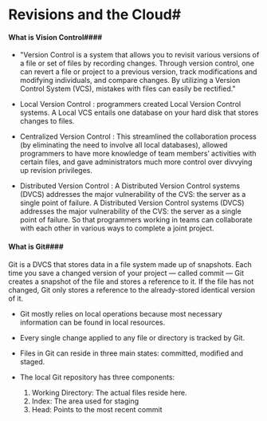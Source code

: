 # Revisions and the Cloud#

#### What is Vision Control#### 

- "Version Control is a system that allows you to revisit various versions of a file or set of files by recording changes. Through version control, one can revert a file or project to a previous version, track modifications and modifying individuals, and compare changes. By utilizing a Version Control System (VCS), mistakes with files can easily be rectified."

- Local Version Control : programmers created Local Version Control systems. A Local VCS entails one database on your hard disk that stores changes to files.

- Centralized Version Control : This streamlined the collaboration process (by eliminating the need to involve all local databases), allowed programmers to have more knowledge of team members’ activities with certain files, and gave administrators much more control over divvying up revision privileges.

- Distributed Version Control : A Distributed Version Control systems (DVCS) addresses the major vulnerability of the CVS: the server as a single point of failure. A Distributed Version Control systems (DVCS) addresses the major vulnerability of the CVS: the server as a single point of failure. So that programmers working in teams can collaborate with each other in various ways to complete a joint project. 


#### What is Git####

Git is a DVCS that stores data in a file system made up of snapshots. Each time you save a changed version of your project — called commit — Git creates a snapshot of the file and stores a reference to it. If the file has not changed, Git only stores a reference to the already-stored identical version of it.

* Git mostly relies on local operations because most necessary information can be found in local resources. 

* Every single change applied to any file or directory is tracked by Git.

* Files in Git can reside in three main states: committed, modified and staged.

* The local Git repository has three components:

  1. Working Directory: The actual files reside here.
  2. Index: The area used for staging
  3. Head: Points to the most recent commit





